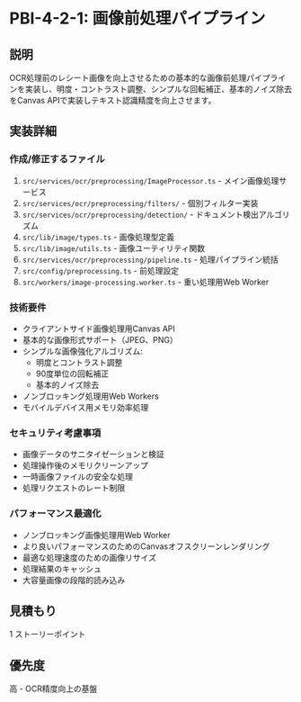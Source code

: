 # PBI-4-2-1: 画像前処理パイプライン

## 説明

OCR処理前のレシート画像を向上させるための基本的な画像前処理パイプラインを実装し、明度・コントラスト調整、シンプルな回転補正、基本的ノイズ除去をCanvas
APIで実装しテキスト認識精度を向上させます。

## 実装詳細

### 作成/修正するファイル

1. `src/services/ocr/preprocessing/ImageProcessor.ts` - メイン画像処理サービス
2. `src/services/ocr/preprocessing/filters/` - 個別フィルター実装
3. `src/services/ocr/preprocessing/detection/` - ドキュメント検出アルゴリズム
4. `src/lib/image/types.ts` - 画像処理型定義
5. `src/lib/image/utils.ts` - 画像ユーティリティ関数
6. `src/services/ocr/preprocessing/pipeline.ts` - 処理パイプライン統括
7. `src/config/preprocessing.ts` - 前処理設定
8. `src/workers/image-processing.worker.ts` - 重い処理用Web Worker

### 技術要件

- クライアントサイド画像処理用Canvas API
- 基本的な画像形式サポート（JPEG、PNG）
- シンプルな画像強化アルゴリズム:
  - 明度とコントラスト調整
  - 90度単位の回転補正
  - 基本的ノイズ除去
- ノンブロッキング処理用Web Workers
- モバイルデバイス用メモリ効率処理

### セキュリティ考慮事項

- 画像データのサニタイゼーションと検証
- 処理操作後のメモリクリーンアップ
- 一時画像ファイルの安全な処理
- 処理リクエストのレート制限

### パフォーマンス最適化

- ノンブロッキング画像処理用Web Worker
- より良いパフォーマンスのためのCanvasオフスクリーンレンダリング
- 最適な処理速度のための画像リサイズ
- 処理結果のキャッシュ
- 大容量画像の段階的読み込み

## 見積もり

1 ストーリーポイント

## 優先度

高 - OCR精度向上の基盤
